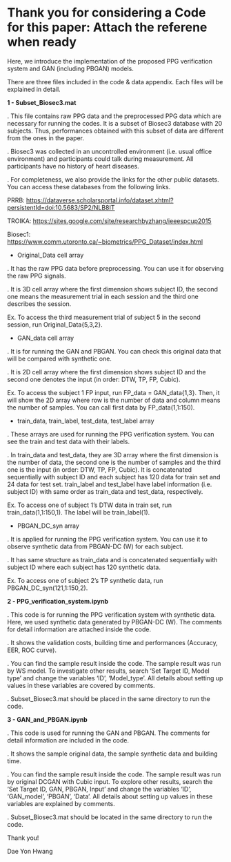 # Thank you for considering a Code for this paper: Attach the referene when ready 

Here, we introduce the implementation of the proposed PPG verification system and GAN (including PBGAN) models. 

There are three files included in the code & data appendix. Each files will be explained in detail.

**1 - Subset_Biosec3.mat**

. This file contains raw PPG data and the preprocessed PPG data which are necessary for running the codes. It is a subset of Biosec3 database with 20 subjects. Thus, performances obtained with this subset of data are different from the ones in the paper.

. Biosec3 was collected in an uncontrolled environment (i.e. usual office environment) and participants could talk during measurement. All participants have no history of heart diseases. 

. For completeness, we also provide the links for the other public datasets. You can access these databases from the following links.

PRRB: https://dataverse.scholarsportal.info/dataset.xhtml?persistentId=doi:10.5683/SP2/NLB8IT

TROIKA: https://sites.google.com/site/researchbyzhang/ieeespcup2015

Biosec1: https://www.comm.utoronto.ca/~biometrics/PPG_Dataset/index.html

- Original_Data cell array

. It has the raw PPG data before preprocessing. You can use it for observing the raw PPG signals.

. It is 3D cell array where the first dimension shows subject ID, the second one means the measurement trial in each session and the third one describes the session. 

Ex. To access the third measurement trial of subject 5 in the second session, run Original_Data{5,3,2}. 

- GAN_data cell array

. It is for running the GAN and PBGAN. You can check this original data that will be compared with synthetic one.

. It is 2D cell array where the first dimension shows subject ID and the second one denotes the input (in order: DTW, TP, FP, Cubic).

Ex. To access the subject 1 FP input, run FP_data = GAN_data{1,3}. Then, it will show the 2D array where row is the number of data and column means the number of samples. You 
can call first data by FP_data(1,1:150).

- train_data, train_label, test_data, test_label array

. These arrays are used for running the PPG verification system. You can see the train and test data with their labels. 

. In train_data and test_data, they are 3D array where the first dimension is the number of data, the second one is the number of samples and the third one is the input (in order: DTW, TP, FP, Cubic). It is concatenated sequentially with subject ID and each subject has 120 data for train set and 24 data for test set. train_label and test_label have label information (i.e. subject ID) with same order as train_data and test_data, respectively. 

Ex. To access one of subject 1’s DTW data in train set, run train_data(1,1:150,1). The label will be train_label(1).

- PBGAN_DC_syn array

. It is applied for running the PPG verification system. You can use it to observe synthetic data from PBGAN-DC (W) for each subject. 

. It has same structure as train_data and is concatenated sequentially with subject ID where each subject has 120 synthetic data. 

Ex. To access one of subject 2’s TP synthetic data, run PBGAN_DC_syn(121,1:150,2).


**2 - PPG_verification_system.ipynb**

. This code is for running the PPG verification system with synthetic data. Here, we used synthetic data generated by PBGAN-DC (W). The comments for detail information are attached inside the code. 

. It shows the validation costs, building time and performances (Accuracy, EER, ROC curve). 

. You can find the sample result inside the code. The sample result was run by WS model. To investigate other results, search ‘Set Target ID, Model type’ and change the variables ‘ID’, ‘Model_type’. All details about setting up values in these variables are covered by comments.

. Subset_Biosec3.mat should be placed in the same directory to run the code. 


**3 - GAN_and_PBGAN.ipynb**

. This code is used for running the GAN and PBGAN. The comments for detail information are included in the code.

. It shows the sample original data, the sample synthetic data and building time.

. You can find the sample result inside the code. The sample result was run by original DCGAN with Cubic input. To explore other results, search the ‘Set Target ID, GAN, PBGAN, Input’ and change the variables ‘ID’, ‘GAN_model’, ‘PBGAN’, ‘Data’. All details about setting up values in these variables are explained by comments.

. Subset_Biosec3.mat should be located in the same directory to run the code.



Thank you!

Dae Yon Hwang
